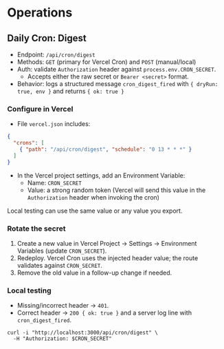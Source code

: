 # Operations

## Daily Cron: Digest

- Endpoint: `/api/cron/digest`
- Methods: `GET` (primary for Vercel Cron) and `POST` (manual/local)
- Auth: validate `Authorization` header against `process.env.CRON_SECRET`.
  - Accepts either the raw secret or `Bearer <secret>` format.
- Behavior: logs a structured message `cron_digest_fired` with `{ dryRun: true, env }` and returns `{ ok: true }`

### Configure in Vercel

- File `vercel.json` includes:

```json
{
  "crons": [
    { "path": "/api/cron/digest", "schedule": "0 13 * * *" }
  ]
}
```

- In the Vercel project settings, add an Environment Variable:
  - Name: `CRON_SECRET`
  - Value: a strong random token (Vercel will send this value in the `Authorization` header when invoking the cron)

Local testing can use the same value or any value you export.

### Rotate the secret

1. Create a new value in Vercel Project → Settings → Environment Variables (update `CRON_SECRET`).
2. Redeploy. Vercel Cron uses the injected header value; the route validates against `CRON_SECRET`.
3. Remove the old value in a follow-up change if needed.

### Local testing

- Missing/incorrect header → `401`.
- Correct header → `200 { ok: true }` and a server log line with `cron_digest_fired`.

```
curl -i "http://localhost:3000/api/cron/digest" \
  -H "Authorization: $CRON_SECRET"
```
